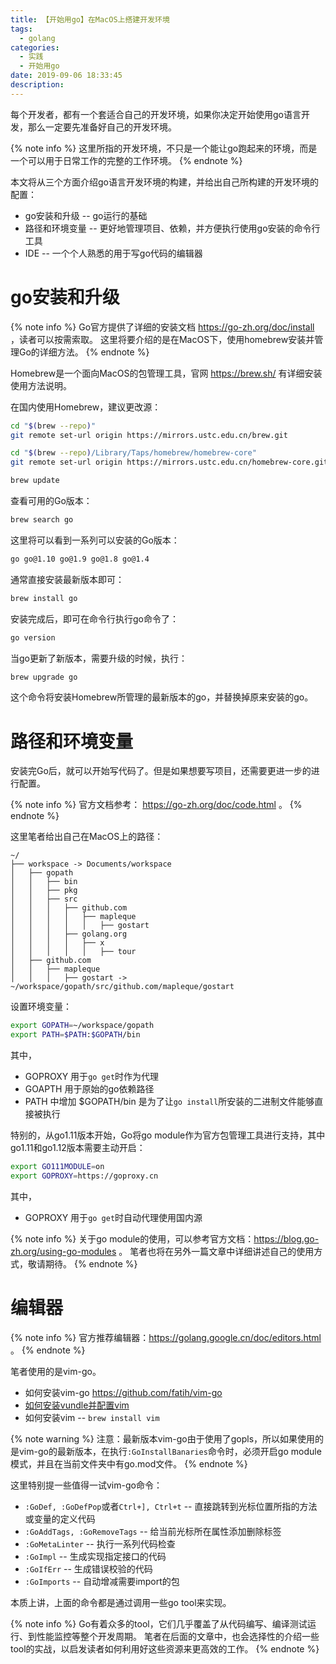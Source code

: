 ```yaml
---
title: 【开始用go】在MacOS上搭建开发环境
tags:
  - golang
categories:
  - 实践
  - 开始用go
date: 2019-09-06 18:33:45
description:
---
```


每个开发者，都有一个套适合自己的开发环境，如果你决定开始使用go语言开发，那么一定要先准备好自己的开发环境。

{% note info %}
这里所指的开发环境，不只是一个能让go跑起来的环境，而是一个可以用于日常工作的完整的工作环境。
{% endnote %}

本文将从三个方面介绍go语言开发环境的构建，并给出自己所构建的开发环境的配置：
- go安装和升级 -- go运行的基础
- 路径和环境变量 -- 更好地管理项目、依赖，并方便执行使用go安装的命令行工具
- IDE -- 一个个人熟悉的用于写go代码的编辑器

<!-- more -->

go安装和升级
====

{% note info %}
Go官方提供了详细的安装文档 https://go-zh.org/doc/install ，读者可以按需索取。
这里将要介绍的是在MacOS下，使用homebrew安装并管理Go的详细方法。
{% endnote %}

Homebrew是一个面向MacOS的包管理工具，官网 https://brew.sh/ 有详细安装使用方法说明。

在国内使用Homebrew，建议更改源：
```sh
cd "$(brew --repo)"
git remote set-url origin https://mirrors.ustc.edu.cn/brew.git 

cd "$(brew --repo)/Library/Taps/homebrew/homebrew-core"
git remote set-url origin https://mirrors.ustc.edu.cn/homebrew-core.git 

brew update
```

查看可用的Go版本：
```sh
brew search go
```

这里将可以看到一系列可以安装的Go版本：
```sh
go go@1.10 go@1.9 go@1.8 go@1.4
```

通常直接安装最新版本即可：
```sh
brew install go
```

安装完成后，即可在命令行执行go命令了：
```sh
go version
```

当go更新了新版本，需要升级的时候，执行：
```sh
brew upgrade go
```

这个命令将安装Homebrew所管理的最新版本的go，并替换掉原来安装的go。

路径和环境变量
====

安装完Go后，就可以开始写代码了。但是如果想要写项目，还需要更进一步的进行配置。

{% note info %}
官方文档参考： https://go-zh.org/doc/code.html 。
{% endnote %}

这里笔者给出自己在MacOS上的路径：
```
~/
├── workspace -> Documents/workspace
│   ├── gopath
│   │   ├── bin
│   │   ├── pkg
│   │   ├── src
│   │   │   ├── github.com
│   │   │   │   ├── mapleque
│   │   │   │   │   ├── gostart
│   │   │   ├── golang.org
│   │   │   │   ├── x
│   │   │   │   │   ├── tour
│   ├── github.com
│   │   ├── mapleque
│   │   │   ├── gostart -> ~/workspace/gopath/src/github.com/mapleque/gostart
```

设置环境变量：
```bash ~/.bash_profile
export GOPATH=~/workspace/gopath
export PATH=$PATH:$GOPATH/bin
```

其中，
- GOPROXY 用于`go get`时作为代理
- GOAPTH 用于原始的go依赖路径
- PATH 中增加 $GOPATH/bin 是为了让`go install`所安装的二进制文件能够直接被执行

特别的，从go1.11版本开始，Go将go module作为官方包管理工具进行支持，其中go1.11和go1.12版本需要主动开启：
```bash
export GO111MODULE=on
export GOPROXY=https://goproxy.cn
```
其中，
- GOPROXY 用于`go get`时自动代理使用国内源

{% note info %}
关于go module的使用，可以参考官方文档：https://blog.go-zh.org/using-go-modules 。
笔者也将在另外一篇文章中详细讲述自己的使用方式，敬请期待。
{% endnote %}

编辑器
====

{% note info %}
官方推荐编辑器：https://golang.google.cn/doc/editors.html 。
{% endnote %}

笔者使用的是vim-go。
- 如何安装vim-go https://github.com/fatih/vim-go
- [如何安装vundle并配置vim](/posts/tool/vim/vim-diy/)
- 如何安装vim -- `brew install vim`

{% note warning %}
注意：最新版本vim-go由于使用了gopls，所以如果使用的是vim-go的最新版本，在执行`:GoInstallBanaries`命令时，必须开启go module模式，并且在当前文件夹中有go.mod文件。
{% endnote %}

这里特别提一些值得一试vim-go命令：
- `:GoDef, :GoDefPop`或者`Ctrl+], Ctrl+t` -- 直接跳转到光标位置所指的方法或变量的定义代码
- `:GoAddTags, :GoRemoveTags` -- 给当前光标所在属性添加删除标签
- `:GoMetaLinter` -- 执行一系列代码检查
- `:GoImpl` -- 生成实现指定接口的代码
- `:GoIfErr` -- 生成错误校验的代码
- `:GoImports` -- 自动增减需要import的包

本质上讲，上面的命令都是通过调用一些go tool来实现。

{% note info %}
Go有着众多的tool，它们几乎覆盖了从代码编写、编译测试运行、到性能监控等整个开发周期。
笔者在后面的文章中，也会选择性的介绍一些tool的实战，以启发读者如何利用好这些资源来更高效的工作。
{% endnote %}

